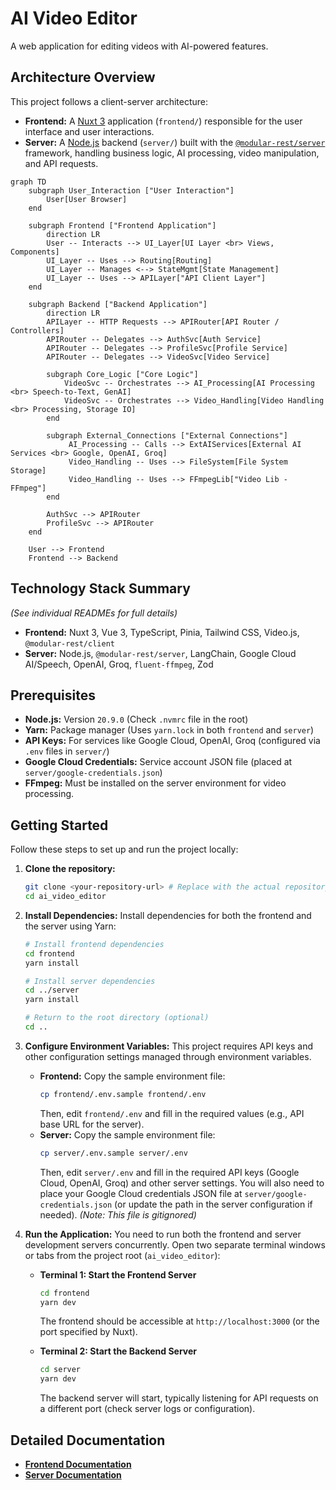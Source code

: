 # AI Video Editor

A web application for editing videos with AI-powered features.

## Architecture Overview

This project follows a client-server architecture:

*   **Frontend:** A [Nuxt 3](https://nuxt.com/) application (`frontend/`) responsible for the user interface and user interactions.
*   **Server:** A [Node.js](https://nodejs.org/) backend (`server/`) built with the [`@modular-rest/server`](https://www.npmjs.com/package/@modular-rest/server) framework, handling business logic, AI processing, video manipulation, and API requests.

```mermaid
graph TD
    subgraph User_Interaction ["User Interaction"]
        User[User Browser]
    end

    subgraph Frontend ["Frontend Application"]
        direction LR
        User -- Interacts --> UI_Layer[UI Layer <br> Views, Components]
        UI_Layer -- Uses --> Routing[Routing]
        UI_Layer -- Manages <--> StateMgmt[State Management]
        UI_Layer -- Uses --> APILayer["API Client Layer"]
    end

    subgraph Backend ["Backend Application"]
        direction LR
        APILayer -- HTTP Requests --> APIRouter[API Router / Controllers]
        APIRouter -- Delegates --> AuthSvc[Auth Service]
        APIRouter -- Delegates --> ProfileSvc[Profile Service]
        APIRouter -- Delegates --> VideoSvc[Video Service]

        subgraph Core_Logic ["Core Logic"]
            VideoSvc -- Orchestrates --> AI_Processing[AI Processing <br> Speech-to-Text, GenAI]
            VideoSvc -- Orchestrates --> Video_Handling[Video Handling <br> Processing, Storage IO]
        end

        subgraph External_Connections ["External Connections"]
             AI_Processing -- Calls --> ExtAIServices[External AI Services <br> Google, OpenAI, Groq]
             Video_Handling -- Uses --> FileSystem[File System Storage]
             Video_Handling -- Uses --> FFmpegLib["Video Lib - FFmpeg"]
        end

        AuthSvc --> APIRouter
        ProfileSvc --> APIRouter
    end

    User --> Frontend
    Frontend --> Backend
```

## Technology Stack Summary

*(See individual READMEs for full details)*

*   **Frontend:** Nuxt 3, Vue 3, TypeScript, Pinia, Tailwind CSS, Video.js, `@modular-rest/client`
*   **Server:** Node.js, `@modular-rest/server`, LangChain, Google Cloud AI/Speech, OpenAI, Groq, `fluent-ffmpeg`, Zod

## Prerequisites

*   **Node.js:** Version `20.9.0` (Check `.nvmrc` file in the root)
*   **Yarn:** Package manager (Uses `yarn.lock` in both `frontend` and `server`)
*   **API Keys:** For services like Google Cloud, OpenAI, Groq (configured via `.env` files in `server/`)
*   **Google Cloud Credentials:** Service account JSON file (placed at `server/google-credentials.json`)
*   **FFmpeg:** Must be installed on the server environment for video processing.

## Getting Started

Follow these steps to set up and run the project locally:

1.  **Clone the repository:**
    ```bash
    git clone <your-repository-url> # Replace with the actual repository URL
    cd ai_video_editor
    ```

2.  **Install Dependencies:**
    Install dependencies for both the frontend and the server using Yarn:
    ```bash
    # Install frontend dependencies
    cd frontend
    yarn install

    # Install server dependencies
    cd ../server
    yarn install

    # Return to the root directory (optional)
    cd ..
    ```

3.  **Configure Environment Variables:**
    This project requires API keys and other configuration settings managed through environment variables.
    *   **Frontend:** Copy the sample environment file:
        ```bash
        cp frontend/.env.sample frontend/.env
        ```
        Then, edit `frontend/.env` and fill in the required values (e.g., API base URL for the server).
    *   **Server:** Copy the sample environment file:
        ```bash
        cp server/.env.sample server/.env
        ```
        Then, edit `server/.env` and fill in the required API keys (Google Cloud, OpenAI, Groq) and other server settings.
        You will also need to place your Google Cloud credentials JSON file at `server/google-credentials.json` (or update the path in the server configuration if needed). *(Note: This file is gitignored)*

4.  **Run the Application:**
    You need to run both the frontend and server development servers concurrently. Open two separate terminal windows or tabs from the project root (`ai_video_editor`):

    *   **Terminal 1: Start the Frontend Server**
        ```bash
        cd frontend
        yarn dev
        ```
        The frontend should be accessible at `http://localhost:3000` (or the port specified by Nuxt).

    *   **Terminal 2: Start the Backend Server**
        ```bash
        cd server
        yarn dev
        ```
        The backend server will start, typically listening for API requests on a different port (check server logs or configuration).

## Detailed Documentation

*   **[Frontend Documentation](./frontend/README.md)**
*   **[Server Documentation](./server/README.md)** 